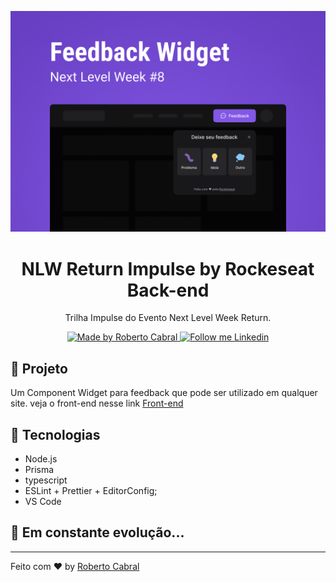 <p align="center">
    <img alt="Git Explorer" src="https://raw.githubusercontent.com/IgorThierry/nlw-return-impulse/main/.github/Capa.png"/>
</p>

<h1 align="center">
	NLW Return Impulse by Rockeseat Back-end
</h1>

<p align="center">Trilha Impulse do Evento Next Level Week Return.</p>

<p align="center">
 

  <a href="https://github.com/betolarbac">
    <img alt="Made by Roberto Cabral" src="https://img.shields.io/badge/Made%20by-Roberto%20Cabral-2ecc71">
  </a>

  <a href="https://www.linkedin.com/in/roberto-larbac/" target="_blank">
    <img alt="Follow me Linkedin" src="https://img.shields.io/badge/Follow%20up-robertolarbac-2ecc71?style=social&logo=linkedin">
  </a>
</p>

## 🚀 Projeto

Um Component Widget para feedback que pode ser utilizado em qualquer site.
veja o front-end nesse link <a href="https://github.com/betolarbac/widget" target="_blank">
    Front-end 
  </a>

## 🔧 Tecnologias

- Node.js
- Prisma
- typescript 
- ESLint + Prettier + EditorConfig;
- VS Code

## 🚀 **Em constante evolução...**

---

Feito com ♥ by [Roberto Cabral](https://www.linkedin.com/in/roberto-larbac/)
